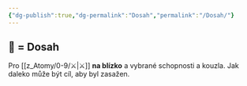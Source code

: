 ```yaml
---
{"dg-publish":true,"dg-permalink":"Dosah","permalink":"/Dosah/"}
---
```


## 🫱 = Dosah
Pro [[z_Atomy/0-9/⚔️\|⚔️]] **na blízko** a vybrané schopnosti a kouzla. Jak daleko může být cíl, aby byl zasažen.